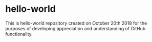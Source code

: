 # hello-world
This is hello-world repository created on October 20th 2018 for the purposes of developing appreciation and understanding of GitHub functionality. 
